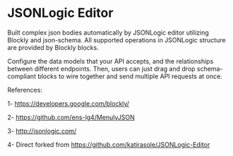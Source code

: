 JSONLogic Editor
==============
Built complex json bodies automatically by JSONLogic editor utilizing Blockly and json-schema. All supported operations in JSONLogic structure are provided by Blockly blocks. 

Configure the data models that your API accepts, and the relationships between different endpoints.
Then, users can just drag and drop schema-compliant blocks to wire together and send multiple API requests at once.

References:

1- https://developers.google.com/blockly/

2- https://github.com/ens-lg4/MenulyJSON

3- http://jsonlogic.com/

4- Direct forked from https://github.com/katirasole/JSONLogic-Editor
